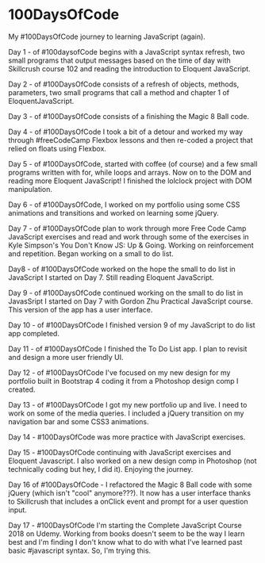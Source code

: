 # 100DaysOfCode
My #100DaysOfCode journey to learning JavaScript (again).

Day 1 - of #100daysofCode begins with a JavaScript syntax refresh, two small programs that output messages based on the time of day with Skillcrush course 102 and reading the introduction to Eloquent JavaScript.

Day 2 -  of #100DaysOfCode consists of a refresh of objects, methods, parameters, two small programs that call a method and chapter 1 of EloquentJavaScript.

Day 3 - of #100DaysOfCode consists of a finishing the Magic 8 Ball code.

Day 4 - of #100DaysOfCode I took a bit of a detour and worked my way through #freeCodeCamp Flexbox lessons and then re-coded a project that relied on floats using Flexbox. 

Day 5 - of #100DaysOfCode, started with coffee (of course) and a few small programs written with for, while loops and arrays. Now on to the DOM and reading more Eloquent JavaScript! I finished the lolclock project with DOM manipulation. 

Day 6 - of #100DaysOfCode, I worked on my portfolio using some CSS animations and transitions and worked on learning some jQuery. 

Day 7 - of #100DaysOfCode plan to work through more Free Code Camp JavaScript exercises and read and work through some of the exercises in Kyle Simpson's You Don't Know JS: Up & Going. Working on reinforcement and repetition. Began working on a small to do list.

Day8 - of #100DaysOfCode worked on the hope the small to do list in JavaScript I started on Day 7. Still reading Eloquent JavaScript.

Day 9 - of #100DaysOfCode continued working on the small to do list in JavasSript I started on Day 7 with Gordon Zhu Practical JavaScript course. This version of the app has a user interface.

Day 10 - of #100DaysOfCode I finished version 9 of my JavaScript to do list app completed. 

Day 11 - of #100DaysOfCode I finished the To Do List app. I plan to revisit and design a more user friendly UI.

Day 12 - of #100DaysOfCode I've focused on my new design for my portfolio built in Bootstrap 4 coding it from a Photoshop design comp I created. 

Day 13 - of #100DaysOfCode I got my new portfolio up and live. I need to work on some of the media queries. I included a jQuery transition on my navigation bar and some CSS3 animations.


Day 14 - #100DaysOfCode was more practice with JavaScript exercises.

Day 15 - #100DaysOfCode continuing with JavaScript exercises and Eloquent Javascript. I also worked on a new design comp in Photoshop (not technically coding but hey, I did it). Enjoying the journey.

Day 16 of #100DaysOfCode - I refactored the Magic 8 Ball code with some jQuery (which isn't "cool" anymore???). It now has a user interface thanks to Skillcrush that includes a onClick event and prompt for a user question input.

Day 17 - #100DaysOfCode I'm starting the Complete JavaScript Course 2018 on Udemy. Working from books doesn't seem to be the way I learn best and I'm finding I don't know what to do with what I've learned past basic #javascript syntax. So, I'm trying this.  
